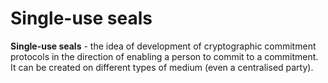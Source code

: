 # Single-use seals

**Single-use seals** - the idea of development of cryptographic commitment protocols in the direction of enabling a person to commit to a commitment. It can be created on different types of medium \(even a centralised party\). 

